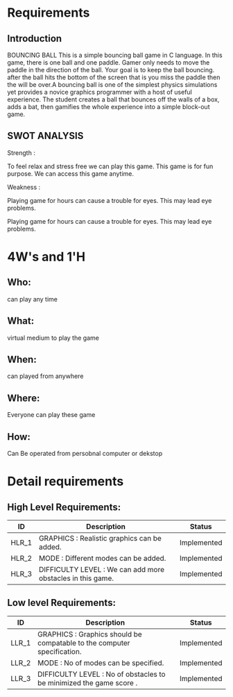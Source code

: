 # Requirements
## Introduction
 BOUNCING BALL This is a simple bouncing ball game in C language.
In this game, there is one ball and one paddle. Gamer only needs to move the paddle in the direction of the ball. Your goal is to keep the ball bouncing. after the ball hits the bottom of the screen that is you miss the paddle then the will be over.A bouncing ball is one of the simplest physics simulations yet provides a novice graphics programmer with a host of useful experience. The student creates a ball that bounces off the walls of a box, adds a bat, then gamifies the whole experience into a simple block-out game.



## SWOT ANALYSIS
Strength :

To feel relax and stress free we can play this game. This game is for fun purpose. We can access this game anytime.

Weakness :

Playing game for hours can cause a trouble for eyes. This may lead eye problems.

Playing game for hours can cause a trouble for eyes. This may lead eye problems.

# 4W&#39;s and 1&#39;H

## Who: 
can play any time

## What:

virtual medium to play the game

## When:

can played from anywhere

## Where:

Everyone can play these game

## How:

Can Be operated from persobnal computer or dekstop

# Detail requirements
## High Level Requirements:
| ID | Description | Status |
| --- | --- | --- |
| HLR_1 | GRAPHICS : Realistic graphics can be added. | Implemented
| HLR_2 | MODE : Different modes can be added. | Implemented |
| HLR_3 | DIFFICULTY LEVEL : We can add more obstacles in this game. | Implemented |


##  Low level Requirements:
| ID | Description | Status |
| --- | --- | --- |
| LLR_1 | GRAPHICS : Graphics should be  compatable to the computer specification. | Implemented |
| LLR_2 | MODE : No of modes can be specified. | Implemented |
| LLR_3 | DIFFICULTY LEVEL : No of obstacles to be minimized the game score . | Implemented |
